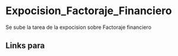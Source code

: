 # Expocision_Factoraje_Financiero
Se sube la tarea de la expocision sobre Factoraje financiero

## Links para 
